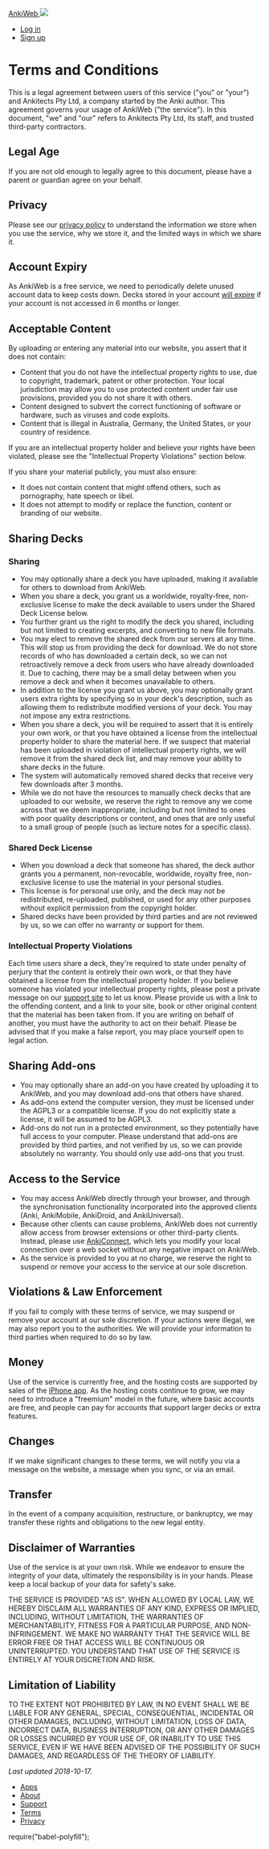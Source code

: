 [AnkiWeb ![](/static/anki-logo2.png)](https://ankiweb.net/) 

*   [Log in](https://ankiweb.net/account/login)
*   [Sign up](https://ankiweb.net/account/register)

Terms and Conditions
====================

This is a legal agreement between users of this service ("you" or "your") and Ankitects Pty Ltd, a company started by the Anki author. This agreement governs your usage of AnkiWeb ("the service"). In this document, "we" and "our" refers to Ankitects Pty Ltd, its staff, and trusted third-party contractors.

Legal Age
---------

If you are not old enough to legally agree to this document, please have a parent or guardian agree on your behalf.

Privacy
-------

Please see our [privacy policy](https://ankiweb.net/account/privacy) to understand the information we store when you use the service, why we store it, and the limited ways in which we share it.

Account Expiry
--------------

As AnkiWeb is a free service, we need to periodically delete unused account data to keep costs down. Decks stored in your account [will expire](https://anki.tenderapp.com/kb/anki-ecosystem/ankiweb-account-removal) if your account is not accessed in 6 months or longer.

Acceptable Content
------------------

By uploading or entering any material into our website, you assert that it does not contain:

*   Content that you do not have the intellectual property rights to use, due to copyright, trademark, patent or other protection. Your local jurisdiction may allow you to use protected content under fair use provisions, provided you do not share it with others.
*   Content designed to subvert the correct functioning of software or hardware, such as viruses and code exploits.
*   Content that is illegal in Australia, Germany, the United States, or your country of residence.

If you are an intellectual property holder and believe your rights have been violated, please see the "Intellectual Property Violations" section below.

If you share your material publicly, you must also ensure:

*   It does not contain content that might offend others, such as pornography, hate speech or libel.
*   It does not attempt to modify or replace the function, content or branding of our website.

Sharing Decks
-------------

### Sharing

*   You may optionally share a deck you have uploaded, making it available for others to download from AnkiWeb.
*   When you share a deck, you grant us a worldwide, royalty-free, non-exclusive license to make the deck available to users under the Shared Deck License below.
*   You further grant us the right to modify the deck you shared, including but not limited to creating excerpts, and converting to new file formats.
*   You may elect to remove the shared deck from our servers at any time. This will stop us from providing the deck for download. We do not store records of who has downloaded a certain deck, so we can not retroactively remove a deck from users who have already downloaded it. Due to caching, there may be a small delay between when you remove a deck and when it becomes unavailable to others.
*   In addition to the license you grant us above, you may optionally grant users extra rights by specifying so in your deck's description, such as allowing them to redistribute modified versions of your deck. You may not impose any extra restrictions.
*   When you share a deck, you will be required to assert that it is entirely your own work, or that you have obtained a license from the intellectual property holder to share the material here. If we suspect that material has been uploaded in violation of intellectual property rights, we will remove it from the shared deck list, and may remove your ability to share decks in the future.
*   The system will automatically removed shared decks that receive very few downloads after 3 months.
*   While we do not have the resources to manually check decks that are uploaded to our website, we reserve the right to remove any we come across that we deem inappropriate, including but not limited to ones with poor quality descriptions or content, and ones that are only useful to a small group of people (such as lecture notes for a specific class).

### Shared Deck License

*   When you download a deck that someone has shared, the deck author grants you a permanent, non-revocable, worldwide, royalty free, non-exclusive license to use the material in your personal studies.
*   This license is for personal use only, and the deck may not be redistributed, re-uploaded, published, or used for any other purposes without explicit permission from the copyright holder.
*   Shared decks have been provided by third parties and are not reviewed by us, so we can offer no warranty or support for them.

### Intellectual Property Violations

Each time users share a deck, they're required to state under penalty of perjury that the content is entirely their own work, or that they have obtained a license from the intellectual property holder. If you believe someone has violated your intellectual property rights, please post a private message on our [support site](http://help.ankisrs.net/) to let us know. Please provide us with a link to the offending content, and a link to your site, book or other original content that the material has been taken from. If you are writing on behalf of another, you must have the authority to act on their behalf. Please be advised that if you make a false report, you may place yourself open to legal action.

Sharing Add-ons
---------------

*   You may optionally share an add-on you have created by uploading it to AnkiWeb, and you may download add-ons that others have shared.
*   As add-ons extend the computer version, they must be licensed under the AGPL3 or a compatible license. If you do not explicitly state a license, it will be assumed to be AGPL3.
*   Add-ons do not run in a protected environment, so they potentially have full access to your computer. Please understand that add-ons are provided by third parties, and not verified by us, so we can provide absolutely no warranty. You should only use add-ons that you trust.

Access to the Service
---------------------

*   You may access AnkiWeb directly through your browser, and through the synchronisation functionality incorporated into the approved clients (Anki, AnkiMobile, AnkiDroid, and AnkiUniversal).
*   Because other clients can cause problems, AnkiWeb does not currently allow access from browser extensions or other third-party clients. Instead, please use [AnkiConnect](https://ankiweb.net/shared/info/2055492159), which lets you modify your local connection over a web socket without any negative impact on AnkiWeb.
*   As the service is provided to you at no charge, we reserve the right to suspend or remove your access to the service at our sole discretion.

Violations & Law Enforcement
----------------------------

If you fail to comply with these terms of service, we may suspend or remove your account at our sole discretion. If your actions were illegal, we may also report you to the authorities. We will provide your information to third parties when required to do so by law.

Money
-----

Use of the service is currently free, and the hosting costs are supported by sales of the [iPhone app](http://ankisrs.net/docs/AnkiMobile.html). As the hosting costs continue to grow, we may need to introduce a "freemium" model in the future, where basic accounts are free, and people can pay for accounts that support larger decks or extra features.

Changes
-------

If we make significant changes to these terms, we will notify you via a message on the website, a message when you sync, or via an email.

Transfer
--------

In the event of a company acquisition, restructure, or bankruptcy, we may transfer these rights and obligations to the new legal entity.

Disclaimer of Warranties
------------------------

Use of the service is at your own risk. While we endeavor to ensure the integrity of your data, ultimately the responsibility is in your hands. Please keep a local backup of your data for safety's sake.

THE SERVICE IS PROVIDED "AS IS". WHEN ALLOWED BY LOCAL LAW, WE HEREBY DISCLAIM ALL WARRANTIES OF ANY KIND, EXPRESS OR IMPLIED, INCLUDING, WITHOUT LIMITATION, THE WARRANTIES OF MERCHANTABILITY, FITNESS FOR A PARTICULAR PURPOSE, AND NON-INFRINGEMENT. WE MAKE NO WARRANTY THAT THE SERVICE WILL BE ERROR FREE OR THAT ACCESS WILL BE CONTINUOUS OR UNINTERRUPTED. YOU UNDERSTAND THAT USE OF THE SERVICE IS ENTIRELY AT YOUR DISCRETION AND RISK.

Limitation of Liability
-----------------------

TO THE EXTENT NOT PROHIBITED BY LAW, IN NO EVENT SHALL WE BE LIABLE FOR ANY GENERAL, SPECIAL, CONSEQUENTIAL, INCIDENTAL OR OTHER DAMAGES, INCLUDING, WITHOUT LIMITATION, LOSS OF DATA, INCORRECT DATA, BUSINESS INTERRUPTION, OR ANY OTHER DAMAGES OR LOSSES INCURRED BY YOUR USE OF, OR INABILITY TO USE THIS SERVICE, EVEN IF WE HAVE BEEN ADVISED OF THE POSSIBILITY OF SUCH DAMAGES, AND REGARDLESS OF THE THEORY OF LIABILITY.

_Last updated 2018-10-17._

*   [Apps](https://apps.ankiweb.net/)
*   [About](https://ankiweb.net/about)
*   [Support](https://help.ankiweb.net/)
*   [Terms](https://ankiweb.net/account/terms)
*   [Privacy](https://ankiweb.net/account/privacy)

require("babel-polyfill");